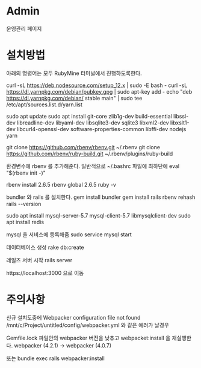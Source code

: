 # Admin

운영관리 페이지


# 설치방법


아래의 명령어는 모두 RubyMine 터미널에서 진행하도록한다.

curl -sL https://deb.nodesource.com/setup_12.x | sudo -E bash -
curl -sL https://dl.yarnpkg.com/debian/pubkey.gpg | sudo apt-key add -
echo "deb https://dl.yarnpkg.com/debian/ stable main" | sudo tee /etc/apt/sources.list.d/yarn.list

sudo apt update
sudo apt install git-core zlib1g-dev build-essential libssl-dev libreadline-dev libyaml-dev libsqlite3-dev sqlite3 libxml2-dev libxslt1-dev libcurl4-openssl-dev software-properties-common libffi-dev nodejs yarn

git clone https://github.com/rbenv/rbenv.git ~/.rbenv
git clone https://github.com/rbenv/ruby-build.git ~/.rbenv/plugins/ruby-build

환경변수에 rbenv 를 추가해준다.
일반적으로 
~/.bashrc 파일에 최하단에
eval "$(rbenv init -)"

rbenv install 2.6.5
rbenv global 2.6.5
ruby -v

bundler 와 rails 를 설치한다.
gem install bundler
gem install rails
rbenv rehash
rails --version

sudo apt install mysql-server-5.7 mysql-client-5.7 libmysqlclient-dev
sudo apt install redis

mysql 을 서비스에 등록해줌
sudo service mysql start

데이터베이스 생성 
rake db:create


레일즈 서버 시작
rails server

https://localhost:3000 으로 이동


# 주의사항

신규 설치도중에 Webpacker configuration file not found /mnt/c/Project/untitled/config/webpacker.yml 와 같은 에러가 날경우

Gemfile.lock 파일안의 webpacker 버전을 낮추고 webpacket:install 을 재실행한다.
webpacker (4.2.1)  ->  webpacker (4.0.7)

또는 
bundle exec rails webpacker:install



